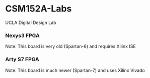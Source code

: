 # CSM152A-Labs
UCLA Digital Design Lab

### Nexys3 FPGA
Note: This board is very old (Spartan-6) and requires Xilinx ISE

### Arty S7 FPGA
Note: This board is much newer (Spartan-7) and uses Xilinx Vivado
